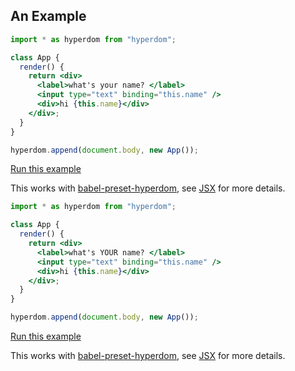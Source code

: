 ## An Example

```jsx {"codeExample": {"project": "fixture-project", "file": "src/app.jsx"}}
import * as hyperdom from "hyperdom";

class App {
  render() {
    return <div>
      <label>what's your name? </label>
      <input type="text" binding="this.name" />
      <div>hi {this.name}</div>
    </div>;
  }
}

hyperdom.append(document.body, new App());
```
<a href="https://codesandbox.io/api/v1/sandboxes/define?parameters=N4IgZglgNgpgziAXKAdAIwIZplATgYyVHwHsA7AFxkqRGAB0yACJ-kAB13hgrjcSYBtRixZtqANzYAaEaLYALAJ7sYuACYkAtmzkBdRgF8Qh6SAhl1MAB4oFFLVCIhSlahVoAeAIQARAPIAwgAqAJoACgCiTPaOAHyMnrFQCWSJCjAY6qn0FJ4UEBSwceEYBDhMAMoYlmgk1p4A9AVFMDl5WjwYTPgKZXA8ALxsAKrBAGIAtAAcbEyNqU0ZWTlknnXqSu2e6hASTBDqwyAY7OxscU27Equ5nnD4uBDsFExwBMfv-I0WVrYAVnwQNtGg8ni9Fo0NltGIlGsk4iYzOwMPgANYYADmMBQgPIzlcVBoiDocjYZAwnX4rBAylUGm0kxslPYsBkZJAEjUcAg5GpbAAjCgAAwi9nMGlWMHPAp8pA0gASKjUmi0TF8MC0JCYAClKuKxCAtBgLPzzJYbHYHFADTTpS8gQIGBLDXAKGUKGaUeUoAcLbZkkxJpMSKo0iBZC6aWgAK7QdResr4Cqx-N-v5Wxy6CWmDlWMNWMj4CDwanO0TRrA4SacbgUSZ0lXaM1CgAsYojckNjYZOnlbCgGCobuzLFzErYVgkGoL1GLpfl5fkHCT1djllguDNg-HnpAcnHhrRMCUAHcSBpHUIDGRDIwkSAvo1TuxcXBrATyESPCSIFp2BerwAFRMBgcAxMqvZMGAuDaDSPaqmwADcsJFoOcDgQAgmcTBLlwFq4AAFAAlLhXZMFwFAxrgzA7HsqQViwniDtgKSnn0FAAOTgUoJDUUwFKdAA_EwTQsTgDGMZ4FjsDGrwUMqxxUNYe5MGgvwWJiSkKBAcAoIJMBzAs5FMdccQ6bhFA6XpBmGFc9HkfZNwoTmRioQh2goC-1DqIRmj4DGnSUOgJCbNIAkwKeTDYewJHEUhD5Pr8lqAp-bjEuY_6ATSKDPmcyH3oYRVAA&query=module%3Dsrc%2Fapp.jsx" target="_blank" rel="noopener noreferrer">Run this example</a>

This works with [babel-preset-hyperdom](https://github.com/featurist/babel-preset-hyperdom), see [JSX](#jsx) for more details.

```jsx {"codeExample": {"project": "fixture-project", "file": "src/app.jsx"}}
import * as hyperdom from "hyperdom";

class App {
  render() {
    return <div>
      <label>what's YOUR name? </label>
      <input type="text" binding="this.name" />
      <div>hi {this.name}</div>
    </div>;
  }
}

hyperdom.append(document.body, new App());
```
<a href="https://codesandbox.io/api/v1/sandboxes/define?parameters=N4IgZglgNgpgziAXKAdAIwIZplATgYyVHwHsA7AFxkqRGAB0yACJ-kAB13hgrjcSYBtRixZtqANzYAaEaLYALAJ7sYuACYkAtmzkBdRgF8Qh6SAhl1MAB4oFFLVCIhSlahVoAeAIQARAPIAwgAqAJoACgCiTPaOAHyMnrFQCWSJCjAY6qn0FJ4UEBSwceEYBDhMAMoYlmgk1p4A9AVFMDl5WjwYTPgKZXA8ALxsAKrBAGIAtAAcbEyNqU0ZWTlknnXqSu2e6hASTBDqwyAY7OxscU27Equ5nnD4uBDsFExwBMfv-I0WVrYAVnwQNtGg8ni9Fo0NltGIlGsk4iYzOwMPgANYYADmMBQgPIzlcVBoiDocjYZAwnX4rBAylUGm0kxslPYsBkZJAEjUcAg5GpbAAjCgAAwi9nMGlWMHPAp8pA0gASKjUmi0TF8MC0JCYAClKuKxCAtBgLPzzJYbHYHFADTTpS8gQIGBLDXAKGUKGaUeUoAcLbZkkxJpMSKo0iBZC6aWgAK7QdResr4Cqx-N-v5Wxy6CWmDlWMNWMj4CDwanO0TRrA4SacbgUSZ0lXaM1CgAsYojckNjYZOnlbCgGCobuzLFzErYVgkGoL1GLpfl5fkHCT1djllguDNg-HnpAcnHhrRMCUAHcSBpHUIDGRDIwkSAvo1TuxcXBrATyESPCSIFp2BerwAFRMBgcAxMqvZMGAuDaDSPaqmwADcsJFoOcDgQAgmcTBLlwFq4AAFAAlLhXZMFwFAxrgzA7HsqQViwniDtgKSnn0FAAOTgaE_gjAASkwFKdAA_EwTQsTgDGMZ4FjsDGrwUMqxxUNYe5MGgvwWJiKkKBAcAoMJMBzAs5FMdccR6bhFB6QZRmGFc9HkY5NwoTmRioQh2goC-1DqIRmj4DGnSUOgJCbNIQkwKeTDYewJHEUhD5Pr8lqAp-bjEuY_6ATSKDPmcyH3oYJVAA&query=module%3Dsrc%2Fapp.jsx" target="_blank" rel="noopener noreferrer">Run this example</a>

This works with [babel-preset-hyperdom](https://github.com/featurist/babel-preset-hyperdom), see [JSX](#jsx) for more details.
